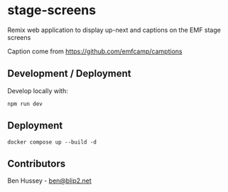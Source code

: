 # stage-screens
Remix web application to display up-next and captions on the EMF stage screens

Caption come from https://github.com/emfcamp/camptions

## Development / Deployment

Develop locally with:

```shellscript
npm run dev
```

## Deployment

```shellscript
docker compose up --build -d
```

## Contributors

Ben Hussey - ben@blip2.net
